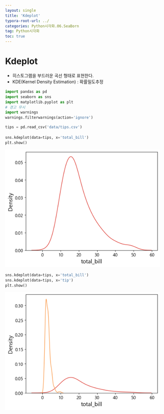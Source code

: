 ```yaml
---
layout: single
title: 'Kdeplot'
typora-root-url: ../
categories: Python시각화.06.SeaBorn
tag: Python시각화
toc: true
---
```



# Kdeplot
- 히스토그램을 부드러운 곡선 형태로 표현한다. 
- KDE(Kernel Density Estimation) : 확률밀도추정

```python
import pandas as pd
import seaborn as sns
import matplotlib.pyplot as plt
# 경고 무시
import warnings
warnings.filterwarnings(action='ignore')
```




```python
tips = pd.read_csv('data/tips.csv')

sns.kdeplot(data=tips, x='total_bill')
plt.show()
```


![png](/../../images/2023-10-12-00.SeaBorn/output_8_0.png)
    



```python
sns.kdeplot(data=tips, x='total_bill')
sns.kdeplot(data=tips, x='tip')
plt.show()
```


![png](/../../images/2023-10-12-00.SeaBorn/output_9_0.png)

